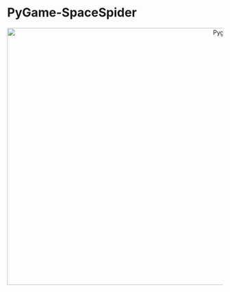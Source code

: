 # PyGame-SpaceSpider
<div align="center">
<img src="https://user-images.githubusercontent.com/55986701/215254307-d31ffca6-2292-4e13-b60c-78257a9fb4c8.png" alt="Pygame" width="1000" height="600">
</div>


